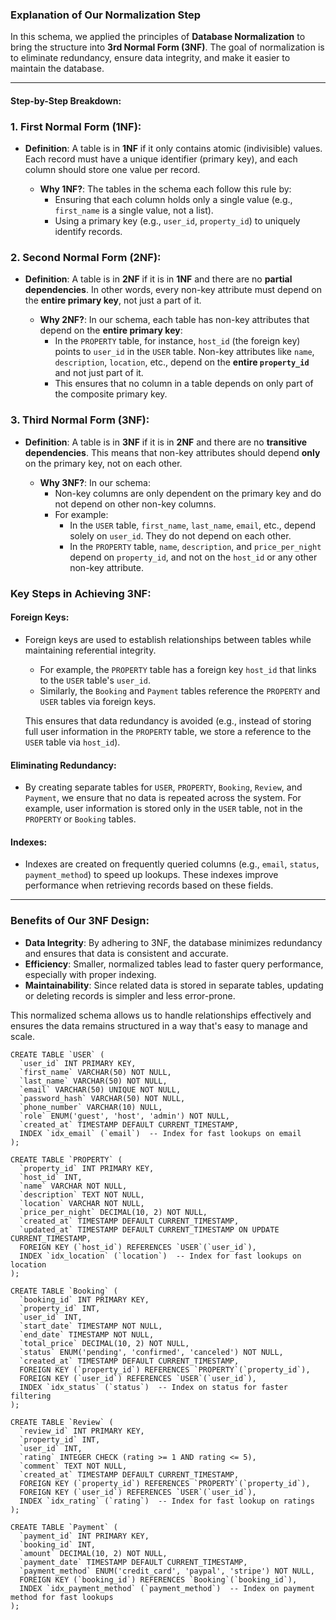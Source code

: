 ### Explanation of Our Normalization Step

In this schema, we applied the principles of **Database Normalization** to bring the structure into **3rd Normal Form (3NF)**. The goal of normalization is to eliminate redundancy, ensure data integrity, and make it easier to maintain the database.

---

#### Step-by-Step Breakdown:

### 1. **First Normal Form (1NF)**:
- **Definition**: A table is in **1NF** if it only contains atomic (indivisible) values. Each record must have a unique identifier (primary key), and each column should store one value per record.
  
  - **Why 1NF?**: The tables in the schema each follow this rule by:
    - Ensuring that each column holds only a single value (e.g., `first_name` is a single value, not a list).
    - Using a primary key (e.g., `user_id`, `property_id`) to uniquely identify records.

### 2. **Second Normal Form (2NF)**:
- **Definition**: A table is in **2NF** if it is in **1NF** and there are no **partial dependencies**. In other words, every non-key attribute must depend on the **entire primary key**, not just a part of it.
  
  - **Why 2NF?**: In our schema, each table has non-key attributes that depend on the **entire primary key**:
    - In the `PROPERTY` table, for instance, `host_id` (the foreign key) points to `user_id` in the `USER` table. Non-key attributes like `name`, `description`, `location`, etc., depend on the **entire `property_id`** and not just part of it.
    - This ensures that no column in a table depends on only part of the composite primary key.

### 3. **Third Normal Form (3NF)**:
- **Definition**: A table is in **3NF** if it is in **2NF** and there are no **transitive dependencies**. This means that non-key attributes should depend **only** on the primary key, not on each other.
  
  - **Why 3NF?**: In our schema:
    - Non-key columns are only dependent on the primary key and do not depend on other non-key columns. 
    - For example:
      - In the `USER` table, `first_name`, `last_name`, `email`, etc., depend solely on `user_id`. They do not depend on each other.
      - In the `PROPERTY` table, `name`, `description`, and `price_per_night` depend on `property_id`, and not on the `host_id` or any other non-key attribute.

### Key Steps in Achieving 3NF:

#### **Foreign Keys**:
- Foreign keys are used to establish relationships between tables while maintaining referential integrity.
  - For example, the `PROPERTY` table has a foreign key `host_id` that links to the `USER` table's `user_id`.
  - Similarly, the `Booking` and `Payment` tables reference the `PROPERTY` and `USER` tables via foreign keys.
  
  This ensures that data redundancy is avoided (e.g., instead of storing full user information in the `PROPERTY` table, we store a reference to the `USER` table via `host_id`).

#### **Eliminating Redundancy**:
- By creating separate tables for `USER`, `PROPERTY`, `Booking`, `Review`, and `Payment`, we ensure that no data is repeated across the system. For example, user information is stored only in the `USER` table, not in the `PROPERTY` or `Booking` tables.

#### **Indexes**:
- Indexes are created on frequently queried columns (e.g., `email`, `status`, `payment_method`) to speed up lookups. These indexes improve performance when retrieving records based on these fields.
  
---

### Benefits of Our 3NF Design:
- **Data Integrity**: By adhering to 3NF, the database minimizes redundancy and ensures that data is consistent and accurate.
- **Efficiency**: Smaller, normalized tables lead to faster query performance, especially with proper indexing.
- **Maintainability**: Since related data is stored in separate tables, updating or deleting records is simpler and less error-prone.
  
This normalized schema allows us to handle relationships effectively and ensures the data remains structured in a way that's easy to manage and scale.


```
CREATE TABLE `USER` (
  `user_id` INT PRIMARY KEY,
  `first_name` VARCHAR(50) NOT NULL,
  `last_name` VARCHAR(50) NOT NULL,
  `email` VARCHAR(50) UNIQUE NOT NULL,
  `password_hash` VARCHAR(50) NOT NULL,
  `phone_number` VARCHAR(10) NULL,
  `role` ENUM('guest', 'host', 'admin') NOT NULL,
  `created_at` TIMESTAMP DEFAULT CURRENT_TIMESTAMP,
  INDEX `idx_email` (`email`)  -- Index for fast lookups on email
);

CREATE TABLE `PROPERTY` (
  `property_id` INT PRIMARY KEY,
  `host_id` INT,
  `name` VARCHAR NOT NULL,
  `description` TEXT NOT NULL,
  `location` VARCHAR NOT NULL,
  `price_per_night` DECIMAL(10, 2) NOT NULL,
  `created_at` TIMESTAMP DEFAULT CURRENT_TIMESTAMP,
  `updated_at` TIMESTAMP DEFAULT CURRENT_TIMESTAMP ON UPDATE CURRENT_TIMESTAMP,
  FOREIGN KEY (`host_id`) REFERENCES `USER`(`user_id`),
  INDEX `idx_location` (`location`)  -- Index for fast lookups on location
);

CREATE TABLE `Booking` (
  `booking_id` INT PRIMARY KEY,
  `property_id` INT,
  `user_id` INT,
  `start_date` TIMESTAMP NOT NULL,
  `end_date` TIMESTAMP NOT NULL,
  `total_price` DECIMAL(10, 2) NOT NULL,
  `status` ENUM('pending', 'confirmed', 'canceled') NOT NULL,
  `created_at` TIMESTAMP DEFAULT CURRENT_TIMESTAMP,
  FOREIGN KEY (`property_id`) REFERENCES `PROPERTY`(`property_id`),
  FOREIGN KEY (`user_id`) REFERENCES `USER`(`user_id`),
  INDEX `idx_status` (`status`)  -- Index on status for faster filtering
);

CREATE TABLE `Review` (
  `review_id` INT PRIMARY KEY,
  `property_id` INT,
  `user_id` INT,
  `rating` INTEGER CHECK (rating >= 1 AND rating <= 5),
  `comment` TEXT NOT NULL,
  `created_at` TIMESTAMP DEFAULT CURRENT_TIMESTAMP,
  FOREIGN KEY (`property_id`) REFERENCES `PROPERTY`(`property_id`),
  FOREIGN KEY (`user_id`) REFERENCES `USER`(`user_id`),
  INDEX `idx_rating` (`rating`)  -- Index for fast lookup on ratings
);

CREATE TABLE `Payment` (
  `payment_id` INT PRIMARY KEY,
  `booking_id` INT,
  `amount` DECIMAL(10, 2) NOT NULL,
  `payment_date` TIMESTAMP DEFAULT CURRENT_TIMESTAMP,
  `payment_method` ENUM('credit_card', 'paypal', 'stripe') NOT NULL,
  FOREIGN KEY (`booking_id`) REFERENCES `Booking`(`booking_id`),
  INDEX `idx_payment_method` (`payment_method`)  -- Index on payment method for fast lookups
);
```
